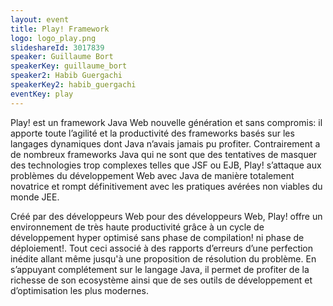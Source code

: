 ```yaml
---
layout: event
title: Play! Framework
logo: logo_play.png
slideshareId: 3017839
speaker: Guillaume Bort
speakerKey: guillaume_bort
speaker2: Habib Guergachi
speakerKey2: habib_guergachi
eventKey: play
---
```


Play! est un framework Java Web nouvelle génération et sans compromis: il apporte toute l’agilité et la productivité des frameworks basés sur les langages dynamiques dont Java n’avais jamais pu profiter. Contrairement a de nombreux frameworks Java qui ne sont que des tentatives de masquer des technologies trop complexes telles que JSF ou EJB, Play! s’attaque aux problèmes du développement Web avec Java de manière totalement novatrice et rompt définitivement avec les pratiques avérées non viables du monde JEE.

Créé par des développeurs Web pour des développeurs Web, Play! offre un environnement de très haute productivité grâce à un cycle de développement hyper optimisé sans phase de compilation! ni phase de déploiement!. Tout ceci associé à des rapports d’erreurs d’une perfection inédite allant même jusqu'à une proposition de résolution du problème. En s’appuyant complétement sur le langage Java, il permet de profiter de la richesse de son ecosystème ainsi que de ses outils de développement et d’optimisation les plus modernes.